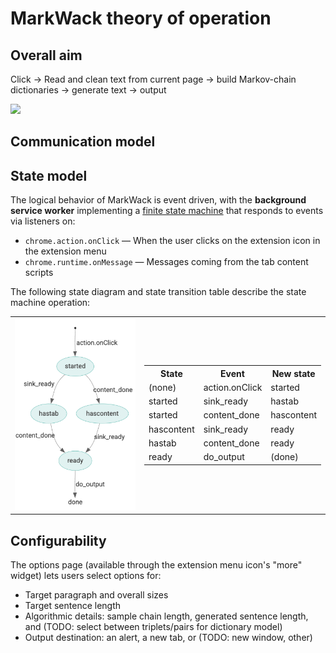 # MarkWack theory of operation

## Overall aim

Click -> Read and clean text from current page -> build Markov-chain dictionaries -> generate text -> output

<img src="assets/mw03-flowchart.png">

## Communication model

## State model

The logical behavior of MarkWack is event driven, with the **background service worker** implementing a [finite state
machine](https://en.wikipedia.org/wiki/Finite-state_machine) that responds to events via listeners on:

* `chrome.action.onClick` &mdash; When the user clicks on the extension icon in the extension menu
* `chrome.runtime.onMessage` &mdash; Messages coming from the tab content scripts

The following state diagram and state transition table describe the state machine operation:

<table>
  <tr>
    <td>
      <img src="assets/mw03-state-diagram.png">
    </td>
    <td>
      <table>
        <tr>
          <th>State</th><th>Event</th><th>New state</th>
        </tr>
        <tr>
          <td>(none)</td><td>action.onClick</td><td>started</td>
        </tr>
        <tr>
          <td>started</td><td>sink_ready</td><td>hastab</td>
        </tr>
        <tr>
          <td>started</td><td>content_done</td><td>hascontent</td>
        </tr>
        <tr>
          <td>hascontent</td><td>sink_ready</td><td>ready</td>
        </tr>
        <tr>
          <td>hastab</td><td>content_done</td><td>ready</td>
        </tr>
        <tr>
          <td>ready</td><td>do_output</td><td>(done)</td>
        </tr>
      </table>
    </td>
  </tr>
</table>
  


## Configurability

The options page (available through the extension menu icon's "more" widget) lets users select options for:

* Target paragraph and overall sizes
* Target sentence length
* Algorithmic details: sample chain length, generated sentence length, and (TODO: select between triplets/pairs for dictionary model)
* Output destination: an alert, a new tab, or (TODO: new window, other)
